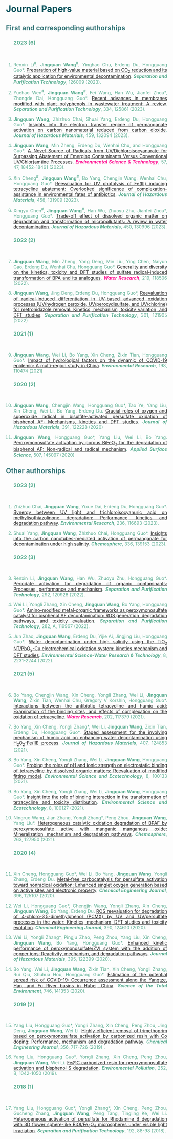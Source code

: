 ---
---

# <font color=#0A535C>Journal Papers</b>

## <font color=#3C7A7C>First and corresponding authorships</b>

<ol>

### <font color=#5AAD91>2023 (6)</b>

<br>

<li><p style="text-align:justify; text-justify:inter-ideograph;">Renxin Li<sup>#</sup>, <b>Jingquan Wang</b><sup>#</sup>, Yinghao Chu, Erdeng Du, Hongguang Guo*. <a href="https://www.sciencedirect.com/science/article/pii/S1383586623029179" target="_blank">Preparation of high-value material based on CO<sub>2</sub> reduction and its catalytic application for environmental decontamination</a>. <b><i>Separation and Purification Technology</i></b>, 126009 (2023).</p></li> 

<li><p style="text-align:justify; text-justify:inter-ideograph;">Yuehao Wen<sup>#</sup>, <b>Jingquan Wang</b><sup>#</sup>, Fei Wang, Han Wu, Jianfei Zhou*, Zhongde Dai, Hongguang Guo*. <a href="https://www.sciencedirect.com/science/article/pii/S1383586623027697" target="_blank">Recent advances in membranes modified with plant polyphenols in wastewater treatment: A review</a>. <b><i>Separation and Purification Technology</i></b>, 334, 125861 (2023).</p></li> 

<li><p style="text-align:justify; text-justify:inter-ideograph;"><b>Jingquan Wang</b>, Zhizhuo Chai, Shuai Yang, Erdeng Du, Hongguang Guo*. <a href="https://www.sciencedirect.com/science/article/pii/S0304389423013778" target="_blank">Insights into the electron transfer regime of permanganate activation on carbon nanomaterial reduced from carbon dioxide</a>. <b><i>Journal of Hazardous Materials</i></b>, 459, 132094 (2023).</p></li> 

<li><p style="text-align:justify; text-justify:inter-ideograph;"><b>Jingquan Wang</b>, Min Zheng, Erdeng Du, Wenhai Chu, and Hongguang Guo*. <a href="https://pubs.acs.org/doi/abs/10.1021/acs.est.2c06327" target="<i>blank">A Novel Source of Radicals from UV/Dichloroisocyanurate for Surpassing Abatement of Emerging Contaminants Versus Conventional UV/Chlor(am)ine Processes</a>. <font color=#FF1493><b><i>Environmental Science & Technology</i></font></b>, 57, 47, 18452-18461 (2023).</p></li>

<li><p style="text-align:justify; text-justify:inter-ideograph;">Xin Cheng<sup>#</sup>, <b>Jingquan Wang</b><sup>#</sup>, Bo Yang, Chengjin Wang, Wenhai Chu, Hongguang Guo*. <a href="https://www.sciencedirect.com/science/article/pii/S0304389423011925" target="_blank">Reevaluation for UV photolysis of Fe(III) inducing tetracycline abatement: Overlooked significance of complexation-assistance in environmental fates of antibiotics</a>. <b><i>Journal of Hazardous Materials</i></b>, 458, 131909 (2023).</p></li>

<li><p style="text-align:justify; text-justify:inter-ideograph;">Xingyu Chen<sup>#</sup>, <b>Jingquan Wang</b><sup>#</sup>, Han Wu, Zhuoyu Zhu, Jianfei Zhou*, Hongguang Guo*. <a href="https://www.sciencedirect.com/science/article/pii/S0304389423002789" target="<i>blank">Trade-off effect of dissolved organic matter on degradation and transformation of micropollutants: A review in water decontamination</a>. <b><i>Journal of Hazardous Materials</i></b>, 450, 130996 (2023).</p></li>

### <font color=#5AAD91>2022 (2)</b>

<br>

<li><p style="text-align:justify; text-justify:inter-ideograph;"><b>Jingquan Wang</b>, Min Zheng, Yang Deng, Min Liu, Ying Chen, Naiyun Gao, Erdeng Du, Wenhai Chu, Hongguang Guo*. <a href="https://www.sciencedirect.com/science/article/pii/S0043135422004602" target="<i>blank">Generality and diversity on the kinetics, toxicity and DFT studies of sulfate radical-induced transformation of BPA and its analogues</a>. <Font color=#FF1493><b><i>Water Research</i></font></b>, 219, 118506 (2022). </p></li>

<li><p style="text-align:justify; text-justify:inter-ideograph;"><b>Jingquan Wang</b>, Jing Deng, Erdeng Du, Hongguang Guo*, <a href="https://www.sciencedirect.com/science/article/pii/S1383586622014605" target="<i>blank">Reevaluation of radical-induced differentiation in UV-based advanced oxidation processes (UV/hydrogen peroxide, UV/peroxydisulfate, and UV/chlorine) for metronidazole removal: Kinetics, mechanism, toxicity variation, and DFT studies</a>. <b><i>Separation and Purification Technology</i></b>, 301, 121905 (2022) </p></li>

### <font color=#5AAD91>2021 (1)</b>

<br>
<li><p style="text-align:justify; text-justify:inter-ideograph;"><b>Jingquan Wang</b>, Wei Li, Bo Yang, Xin Cheng, Zixin Tian, Hongguang Guo*. <a href="https://www.sciencedirect.com/science/article/pii/S0013935120313712" target="<i>blank">Impact of hydrological factors on the dynamic of COVID-19 epidemic: A multi-region study in China</a>. <b><i>Environmental Research</i></b>, 198, 110474 (2021) </p></li>

### <font color=#5AAD91>2020 (2)</b>

<br>

<li><p style="text-align:justify; text-justify:inter-ideograph;"><b>Jingquan Wang</b>, Chengjin Wang, Hongguang Guo*, Tao Ye, Yang Liu, Xin Cheng, Wei Li,
Bo Yang, Erdeng Du. <a href="https://www.sciencedirect.com/science/article/pii/S0304389420302168" target="<i>blank">Crucial roles of oxygen and superoxide radical in bisulfite-activated persulfate oxidation of bisphenol AF: Mechanisms, kinetics and DFT studies</a>. <b><i>Journal of Hazardous Materials</i></b>, 391, 122228 (2020) </p></li>

<li><p style="text-align:justify; text-justify:inter-ideograph;"><b>Jingquan Wang</b>, Hongguang Guo*, Yang Liu, Wei Li, Bo Yang. <a href="https://www.sciencedirect.com/science/article/pii/S0169433219339145" target="<i>blank">Peroxymonosulfate activation by porous BiFeO<sub>3</sub> for the degradation of bisphenol AF: Non-radical and radical mechanism</a>. <b><i>Applied Surface Science</i></b>, 507, 145097 (2020)</p></li>

</ol>

## <font color=#3C7A7C>Other authorships</b>

<ol>

### <font color=#5AAD91>2023 (2)</b>

<br>

<li><p style="text-align:justify; text-justify:inter-ideograph;">Zhizhuo Chai, <b>Jingquan Wang</b>, Yixue Dai, Erdeng Du, Hongguang Guo*. <a href="https://www.sciencedirect.com/science/article/pii/S0013935123014974" target="_blank">Synergy between UV light and trichloroisocyanuric acid on methylisothiazolinone degradation: Performance, kinetics and degradation pathway</a>. <b><i>Environmental Research</i></b>, 236, 116693 (2023). </p></li>

<li><p style="text-align:justify; text-justify:inter-ideograph;">Shuai Yang, <b>Jingquan Wang</b>, Zhizhuo Chai, Hongguang Guo*. <a href="https://www.sciencedirect.com/science/article/pii/S0045653523014200" target="_blank">Insights into the carbon nanotubes-mediated activation of permanganate for decontamination under high salinity</a>. <b><i>Chemosphere</i></b>, 336, 139153 (2023). </p></li>


### <font color=#5AAD91>2022 (3)</b>

<br>

<li><p style="text-align:justify; text-justify:inter-ideograph;">Renxin Li, <b>Jingquan Wang</b>, Han Wu, Zhuoyu Zhu, Hongguang Guo*. <a href="https://www.sciencedirect.com/science/article/pii/S1383586622004853" target="<i>blank">Periodate activation for degradation of organic contaminants: Processes, performance and mechanism</a>. <b><i>Separation and Purification Technology</i></b>, 292, 120928 (2022). </p></li>

<li><p style="text-align:justify; text-justify:inter-ideograph;">Wei Li, Yongli Zhang, Xin Cheng, <b>Jingquan Wang</b>, Bo Yang, Hongguang Guo*. <a href="https://www.sciencedirect.com/science/article/pii/S1383586621016737" target="<i>blank">Amino-modified metal-organic frameworks as peroxymonosulfate catalyst for bisphenol AF decontamination: ROS generation, degradation pathways, and toxicity evaluation</a>. <b><i>Separation and Purification Technology</i></b>, 282, A, 119967 (2022). </p></li>

<li><p style="text-align:justify; text-justify:inter-ideograph;">Jun Zhao, <b>Jingquan Wang</b>, Erdeng Du, Yijie Ai, Jingjing Liu, Hongguang Guo*. <a href="https://pubs.rsc.org/en/content/articlelanding/2022/ew/d2ew00322h" target="<i>blank">Water decontamination under high salinity using the TiO<sub>2</sub> NT/PbO<sub>2</sub>-Cu electrochemical oxidation system: kinetics mechanism and DFT studies</a>. <b><i>Environmental Science-Water Research & Technology</i></b>, 8, 2231-2244 (2022). </p></li>

### <font color=#5AAD91>2021 (5)</b>

<br>

<li><p style="text-align:justify; text-justify:inter-ideograph;">Bo Yang, Chengjin Wang, Xin Cheng, Yongli Zhang, Wei Li, <b>Jingquan Wang</b>, Zixin Tian, Wenhai Chu, Gregory V Korshin, Hongguang Guo*. <a href="https://www.sciencedirect.com/science/article/pii/S0043135421005777" target="<i>blank">Interactions between the antibiotic tetracycline and humic acid: Examination of the binding sites, and effects of complexation on the oxidation of tetracycline</a>. <Font color=#FF1493><b><i>Water Research</i></font></b>, 202, 117379 (2021). </p></li>

<li><p style="text-align:justify; text-justify:inter-ideograph;">Bo Yang, Xin Cheng, Yongli Zhang*, Wei Li, <b>Jingquan Wang</b>, Zixin Tian, Erdeng Du, Hongguang Guo*. <a href="https://www.sciencedirect.com/science/article/pii/S0304389420328442" target="<i>blank">Staged assessment for the involving mechanism of humic acid on enhancing water decontamination using H<sub>2</sub>O<sub>2</sub>-Fe(III) process</a>. <b><i>Journal of Hazardous Materials</i></b>, 407, 124853 (2021). </p></li>

<li><p style="text-align:justify; text-justify:inter-ideograph;">Bo Yang, Xin Cheng, Yongli Zhang, Wei Li, <b>Jingquan Wang</b>, Hongguang Guo*. <a href="https://www.sciencedirect.com/science/article/pii/S2666498421000570" target="<i>blank">Probing the roles of pH and ionic strength on electrostatic binding of tetracycline by dissolved organic matters: Reevaluation of modified fitting model</a>. <b><i>Environmental Science and Ecotechnology</i></b>, 8, 100133 (2021). </p></li>

<li><p style="text-align:justify; text-justify:inter-ideograph;">Bo Yang, Xin Cheng, Yongli Zhang, Wei Li, <b>Jingquan Wang</b>, Hongguang Guo*. <a href="https://www.sciencedirect.com/science/article/pii/S266649842100051X" target="<i>blank">Insight into the role of binding interaction in the transformation of tetracycline and toxicity distribution</a>. <b><i>Environmental Science and Ecotechnology</i></b>, 8, 100127 (2021). </p></li>

<li><p style="text-align:justify; text-justify:inter-ideograph;">Ningruo Wang, Jian Zhang, Yongli Zhang*, Peng Zhou, <b>Jingquan Wang</b>, Yang Liu*. <a href="https://www.sciencedirect.com/science/article/pii/S0045653520321457" target="<i>blank">Heterogeneous catalytic oxidation degradation of BPAF by peroxymonosulfate active with manganic manganous oxide: Mineralization, mechanism and degradation pathways</a>. <b><i>Chemosphere</i></b>, 263, 127950 (2021). </p></li>

### <font color=#5AAD91>2020 (4)</b>

<br>

<li><p style="text-align:justify; text-justify:inter-ideograph;">Xin Cheng, Hongguang Guo*, Wei Li, Bo Yang, <b>Jingquan Wang</b>, Yongli Zhang, Erdeng Du. <a href="https://www.sciencedirect.com/science/article/pii/S1385894720310998" target="<i>blank">Metal-free carbocatalysis for persulfate activation toward nonradical oxidation: Enhanced singlet oxygen generation based on active sites and electronic property</a>. <b><i>Chemical Engineering Journal</i></b>, 396, 125107 (2020). </p></li>

<li><p style="text-align:justify; text-justify:inter-ideograph;">Wei Li, Hongguang Guo*, Chengjin Wang, Yongli Zhang, Xin Cheng, <b>Jingquan Wang</b>, Bo Yang, Erdeng Du. <a href="https://www.sciencedirect.com/science/article/pii/S138589472030601X" target="<i>blank">ROS reevaluation for degradation of 4-chloro-3,5-dimethylphenol (PCMX) by UV and UV/persulfate processes in the water: Kinetics, mechanism, DFT studies and toxicity evolution</a>. <b><i>Chemical Engineering Journal</i></b>, 390, 124610 (2020). </p></li>

<li><p style="text-align:justify; text-justify:inter-ideograph;">Wei Li, Yongli Zhang*, Pingju Zhao, Peng Zhou, Yang Liu, Xin Cheng, <b>Jingquan Wang</b>, Bo Yang, Hongguang Guo*. <a href="https://www.sciencedirect.com/science/article/pii/S0304389420303873" target="<i>blank">Enhanced kinetic performance of peroxymonosulfate/ZVI system with the addition of copper ions: Reactivity, mechanism, and degradation pathways</a>. <b><i>Journal of Hazardous Materials</i></b>, 395, 122399 (2020). </p></li>

<li><p style="text-align:justify; text-justify:inter-ideograph;">Bo Yang, Wei Li, <b>Jingquan Wang</b>, Zixin Tian, Xin Cheng, Yongli Zhang, Rui Qiu,
Shuhua Hou, Hongguang Guo*. <a href="https://www.sciencedirect.com/science/article/pii/S0048969720348828" target="<i>blank">Estimation of the potential spread risk of COVID-19: Occurrence assessment along the Yangtze, Han, and Fu River basins in Hubei, China</a>. <b><i>Science of the Total Environment</i></b>, 746, 141353 (2020). </p></li>

### <font color=#5AAD91>2019 (2)</b>

<br>

<li><p style="text-align:justify; text-justify:inter-ideograph;">Yang Liu, Hongguang Guo*, Yongli Zhang, Xin Cheng, Peng Zhou, Jing Deng, <b>Jingquan Wang</b>, Wei Li. <a href="https://www.sciencedirect.com/science/article/pii/S1385894718318035" target="<i>blank">Highly efficient removal of trimethoprim based on peroxymonosulfate activation by carbonized resin with Co doping: Performance, mechanism and degradation pathway</a>. <b><i>Chemical Engineering Journal</i></b>, 356, 717-726 (2019) . </p></li>

<li><p style="text-align:justify; text-justify:inter-ideograph;">Yang Liu, Hongguang Guo*, Yongli Zhang, Xin Cheng, Peng Zhou, <b>Jingquan Wang</b>, Wei Li. <a href="https://www.sciencedirect.com/science/article/pii/S0269749119305974" target="<i>blank">Fe@C carbonized resin for peroxymonosulfate activation and bisphenol S degradation</a>. <b><i>Environmental Pollution</i></b>, 252, B, 1042-1050 (2019). </p></li>

### <font color=#5AAD91>2018 (1)</b>

<br>

<li><p style="text-align:justify; text-justify:inter-ideograph;">Yang Liu, Hongguang Guo*, Yongli Zhang*, Xin Cheng, Peng Zhou, Gucheng Zhang, <b>Jingquan Wang</b>, Peng Tang, Tingling Ke, Wei Li. <a href="https://www.sciencedirect.com/science/article/pii/S1383586617329271" target="<i>blank">Heterogeneous activation of persulfate for Rhodamine B degradation with 3D flower sphere-like BiOI/Fe<sub>3</sub>O<sub>4</sub> microspheres under visible light irradiation</a>. <b><i>Separation and Purification Technology</i></b>, 192, 88-98 (2018). </p></li>

</ol>
